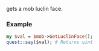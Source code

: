 gets a mob luclin face.
### Example

```perl
my $val = $mob->GetLuclinFace();
quest::say($val); # Returns uint
```